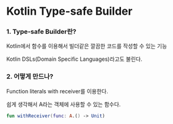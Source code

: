 # Kotlin Type-safe Builder

### 1. Type-safe Builder란?

Kotlin에서 함수를 이용해서 빌더같은 깔끔한 코드를 작성할 수 있는 기능

Kotlin DSLs(Domain Specific Languages)라고도 불린다.

### 2. 어떻게 만드나?

Function literals with receiver를 이용한다.

쉽게 생각해서 A라는 객체에 사용할 수 있는 함수다.

```kotlin
fun withReceiver(func: A.() -> Unit)
```



